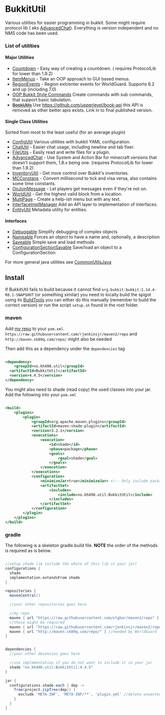 # BukkitUtil

Various utilities for easier programming in bukkit. Some might require protocol lib (
eks [AdvancedChat](https://github.com/elgbar/BukkitUtil/blob/master/BukkitUtil-core/src/main/java/no/kh498/util/chat/AdvancedChat.java#L80)). Everything is
version independent and no NMS code has been used.

### List of utilities

#### Major Utilities

* [Countdown](https://github.com/elgbar/BukkitUtil/tree/master/BukkitUtil-core/src/main/java/no/kh498/util/countdown) - Easy way of creating a countdown. (
  requires ProtocolLib for lower than 1.9.2)
* [ItemMenus](https://github.com/elgbar/BukkitUtil/tree/master/BukkitUtil-core/src/main/java/no/kh498/util/itemMenus) - Take an OOP approach to GUI based menus.
* [RegionEvents](https://github.com/elgbar/BukkitUtil/blob/master/BukkitUtil-core/src/main/java/no/kh498/util/regionEvents) - Region exit/enter events for
  WorldGuard. Supports 6.2 and up (including 7.0)
* [OOP Bukkit Style Commands](https://github.com/elgbar/BukkitUtil/tree/master/BukkitUtil-core/src/main/java/no/kh498/util/command) Create commands with sub
  commands, that support basic tabulation.
* [<del>BookUtils</del>](https://github.com/elgbar/BukkitUtil/tree/18492589683c49435b7a7969999a73d0176a6439/src/main/java/no/kh498/util/book)
  Use <https://github.com/upperlevel/book-api> this API is removed as other better apis exists. Link in to final published version.

#### Single Class Utilities

Sorted from most to the least useful (for an average plugin)

* [ConfigUtil](https://github.com/elgbar/BukkitUtil/blob/master/BukkitUtil-core/src/main/java/no/kh498/util/ConfigUtil.java) Various utilities with bukkit YAML
  configuration.
* [ChatUtil](https://github.com/elgbar/BukkitUtil/blob/master/BukkitUtil-core/src/main/java/no/kh498/util/ChatUtil.java) - Easier chat usage, including newline
  and tab fixer.
* [FileUtils](https://github.com/elgbar/BukkitUtil/blob/master/BukkitUtil-core/src/main/java/no/kh498/util/FileUtils.java) - Easily read and write files for a
  plugin.
* [AdvancedChat](https://github.com/elgbar/BukkitUtil/tree/master/BukkitUtil-core/src/main/java/no/kh498/util/chat) - Use System and Action Bar for minecraft
  versions that doesn't support them, 1.8.x being one. (requires ProtocolLib for lower than 1.9.2)
* [InventoryUtil](https://github.com/elgbar/BukkitUtil/blob/master/BukkitUtil-core/src/main/java/no/kh498/util/InventoryUtil.java) - Get more control over
  Bukkit's inventories.
* [MCConstans](https://github.com/elgbar/BukkitUtil/blob/master/BukkitUtil-core/src/main/java/no/kh498/util/MCConstants.java) - Convert millisecond to tick and
  visa versa, also contains some time constants.
* [OnJoinMessage](https://github.com/elgbar/BukkitUtil/blob/master/BukkitUtil-core/src/main/java/no/kh498/util/OnJoinMessage.java) - Let players get messages
  even if they're not on.
* [WorldUtil](https://github.com/elgbar/BukkitUtil/blob/master/BukkitUtil-core/src/main/java/no/kh498/util/WorldUtil.java) - Get the highest valid block from a
  location.
* [MultiPage](https://github.com/elgbar/BukkitUtil/blob/master/BukkitUtil-core/src/main/java/no/kh498/util/MultiPage.java) - Create a help-ish menu but with any
  text.
* [InterfaceImplManager](https://github.com/elgbar/BukkitUtil/blob/master/BukkitUtil-core/src/main/java/no/kh498/util/InterfaceImplManager.java) Add an API
  layer to implementation of interfaces.
* [EntityUtil](https://github.com/elgbar/BukkitUtil/blob/master/BukkitUtil-core/src/main/java/no/kh498/util/EntityUtil.java) Metadata utility for entities.

#### Interfaces

* [Debuggable](https://github.com/elgbar/BukkitUtil/blob/master/BukkitUtil-core/src/main/java/no/kh498/util/Debuggable.java) Simplify debugging of complex
  objects
* [Nameable](https://github.com/elgbar/BukkitUtil/blob/master/BukkitUtil-core/src/main/java/no/kh498/util/Nameable.java) Forces an object to have a name and,
  optionally, a description
* [Saveable](https://github.com/elgbar/BukkitUtil/blob/master/BukkitUtil-core/src/main/java/no/kh498/util/Saveable.java) Simple save and load methods
* [ConfigurationSectionSavable](https://github.com/elgbar/BukkitUtil/blob/master/BukkitUtil-core/src/main/java/no/kh498/util/ConfigurationSectionSavable.java)
  Save/load an object to a ConfigurationSection

For more general java utilities see [CommonUtilsJava](https://github.com/elgbar/CommonUtilsJava)

## Install

If BukkitUtil fails to build because it cannot find `org.bukkit:bukkit:1.14.4-R0.1-SNAPSHOT` (or something similar) you need to locally build the spigot using
its [BuildTools](https://www.spigotmc.org/wiki/buildtools/) you can either do this manually (remember to build the correct version) or run the script `setup.sh`
found in the root folder.

### maven

Add [my repo](https://github.com/elgbar/maven2) to your `pom.xml`. `https://raw.githubusercontent.com/rjenkinsjr/maven2/repo` and `http://maven.sk89q.com/repo/`
might also be needed

Then add this as a dependency under the `dependencies` tag

```xml

<dependency>
    <groupId>no.kh498.util</groupId>
  <artifactId>BukkitUtil</artifactId>
  <version>4.4.5</version>
</dependency>
```

You might also need to shade (read copy) the used classes into your jar. Add the following into your `pom.xml`

```xml

<build>
    <plugins>
        <plugin>
            <groupId>org.apache.maven.plugins</groupId>
            <artifactId>maven-shade-plugin</artifactId>
            <version>3.2.1</version>
            <executions>
                <execution>
                    <id>shade</id>
                    <phase>package</phase>
                    <goals>
                        <goal>shade</goal>
                    </goals>
                </execution>
            </executions>
            <configuration>
                <minimizeJar>true</minimizeJar> <!-- Only include packages that you are using. Note: Requires Java 1.5 or higher. -->
                <artifactSet>
                    <includes>
                        <include>no.kh498.util:BukkitUtil</include>
                    </includes>
                </artifactSet>
            </configuration>
        </plugin>
    </plugins>
</build>       
```

### gradle

The following is a skeleton gradle.build file. **NOTE** the order of the methods is required as is below.

```groovy

//setup shade (ie include the whole of this lib in your jar)
configurations {
  shade
  implementation.extendsFrom shade
}

repositories {
  mavenCentral()

  //your other repositories goes here

  //my repo
  maven { url "https://raw.githubusercontent.com/elgbar/maven2/repo" }
  //these might be required
  maven { url "https://raw.githubusercontent.com/rjenkinsjr/maven2/repo" } // needed by slf4bukkit (a logger)
  maven { url "http://maven.sk89q.com/repo/" } //needed by WorldGuard
}


dependencies {
  //your other decencies goes here

  //use implementation if you do not want to include it in your jar
  shade "no.kh498.util:BukkitUtil:4.4.5"
}

jar {
  configurations.shade.each { dep ->
    from(project.zipTree(dep)) {
      exclude 'META-INF', 'META-INF/**', 'plugin.yml' //delete unwanted/duplicate stuff
    }
  }
}
```
